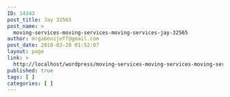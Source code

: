 ```yaml
---
ID: 14343
post_title: Jay 32565
post_name: >
  moving-services-moving-services-moving-services-jay-32565
author: mrgabonijeff@gmail.com
post_date: 2018-03-28 01:52:07
layout: page
link: >
  http://localhost/wordpress/moving-services-moving-services-moving-services-jay-32565/
published: true
tags: [ ]
categories: [ ]
---
```

